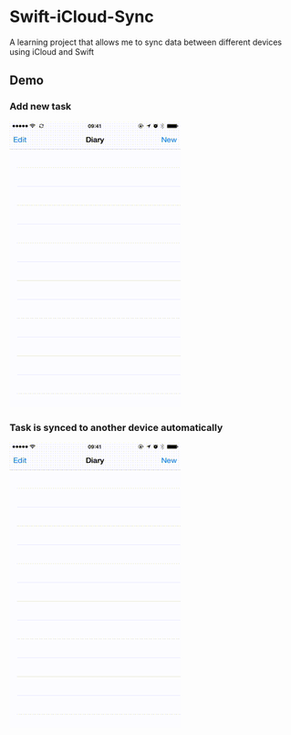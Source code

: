 # Swift-iCloud-Sync
A learning project that allows me to sync data between different devices using iCloud and Swift

## Demo

### Add new task

![Image description](newTask.gif)

### Task is synced to another device automatically

![Image description](newSync.gif)
